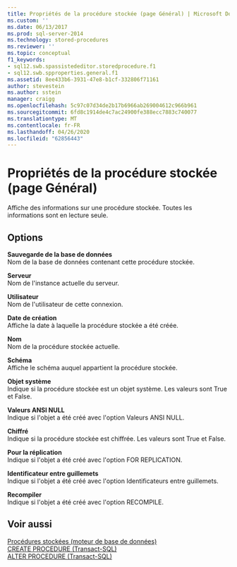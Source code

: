 ```yaml
---
title: Propriétés de la procédure stockée (page Général) | Microsoft Docs
ms.custom: ''
ms.date: 06/13/2017
ms.prod: sql-server-2014
ms.technology: stored-procedures
ms.reviewer: ''
ms.topic: conceptual
f1_keywords:
- sql12.swb.spassistededitor.storedprocedure.f1
- sql12.swb.spproperties.general.f1
ms.assetid: 8ee433b6-3931-47e8-b1cf-332806f71161
author: stevestein
ms.author: sstein
manager: craigg
ms.openlocfilehash: 5c97c07d34de2b17b6966ab269004612c966b961
ms.sourcegitcommit: 6fd8c1914de4c7ac24900fe388ecc7883c740077
ms.translationtype: MT
ms.contentlocale: fr-FR
ms.lasthandoff: 04/26/2020
ms.locfileid: "62856443"
---
```

# <a name="stored-procedure-properties-general-page"></a>Propriétés de la procédure stockée (page Général)
  Affiche des informations sur une procédure stockée. Toutes les informations sont en lecture seule.  
  
## <a name="options"></a>Options  
 **Sauvegarde de la base de données**  
 Nom de la base de données contenant cette procédure stockée.  
  
 **Serveur**  
 Nom de l'instance actuelle du serveur.  
  
 **Utilisateur**  
 Nom de l'utilisateur de cette connexion.  
  
 **Date de création**  
 Affiche la date à laquelle la procédure stockée a été créée.  
  
 **Nom**  
 Nom de la procédure stockée actuelle.  
  
 **Schéma**  
 Affiche le schéma auquel appartient la procédure stockée.  
  
 **Objet système**  
 Indique si la procédure stockée est un objet système. Les valeurs sont True et False.  
  
 **Valeurs ANSI NULL**  
 Indique si l'objet a été créé avec l'option Valeurs ANSI NULL.  
  
 **Chiffré**  
 Indique si la procédure stockée est chiffrée. Les valeurs sont True et False.  
  
 **Pour la réplication**  
 Indique si l'objet a été créé avec l'option FOR REPLICATION.  
  
 **Identificateur entre guillemets**  
 Indique si l'objet a été créé avec l'option Identificateurs entre guillemets.  
  
 **Recompiler**  
 Indique si l'objet a été créé avec l'option RECOMPILE.  
  
## <a name="see-also"></a>Voir aussi  
 [Procédures stockées &#40;moteur de base de données&#41;](stored-procedures-database-engine.md)   
 [CREATE PROCEDURE &#40;Transact-SQL&#41;](/sql/t-sql/statements/create-procedure-transact-sql)   
 [ALTER PROCEDURE &#40;Transact-SQL&#41;](/sql/t-sql/statements/alter-procedure-transact-sql)  
  
  
